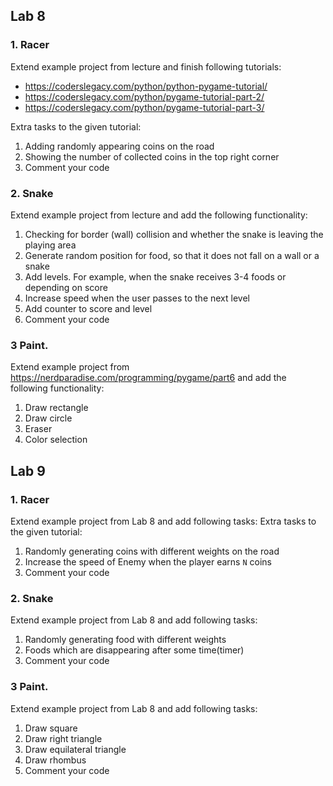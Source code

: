 ## Lab 8

### 1. Racer
Extend example project from lecture and finish following tutorials:
* https://coderslegacy.com/python/python-pygame-tutorial/
* https://coderslegacy.com/python/pygame-tutorial-part-2/
* https://coderslegacy.com/python/pygame-tutorial-part-3/

Extra tasks to the given tutorial:
1. Adding randomly appearing coins on the road
2. Showing the number of collected coins in the top right corner
6. Comment your code

### 2. Snake
Extend example project from lecture and add the following functionality:
1. Checking for border (wall) collision and whether the snake is leaving the playing area
2. Generate random position for food, so that it does not fall on a wall or a snake
3. Add levels. For example, when the snake receives 3-4 foods or depending on score 
5. Increase speed when the user passes to the next level
6. Add counter to score and level
6. Comment your code


### 3 Paint.
Extend example project from https://nerdparadise.com/programming/pygame/part6 and add the following functionality:
1. Draw rectangle
2. Draw circle
3. Eraser
4. Color selection

## Lab 9

### 1. Racer
Extend example project from Lab 8 and add following tasks:
Extra tasks to the given tutorial:
1. Randomly generating coins with different weights on the road
2. Increase the speed of Enemy when the player earns `N` coins 
3. Comment your code

### 2. Snake
Extend example project from Lab 8 and add following tasks:
1. Randomly generating food with different weights
2. Foods which are disappearing after some time(timer)
3. Comment your code

### 3 Paint.
Extend example project from Lab 8 and add following tasks:
1. Draw square
2. Draw right triangle
3. Draw equilateral triangle
4. Draw rhombus
5. Comment your code

